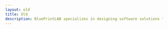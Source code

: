 ```yaml
---
layout: old
title: Old
description: BluePrintLAB specializes in designing software solutions that utilize 3D scanning, 3D printing, and artificial intelligence (AI).
---
```

